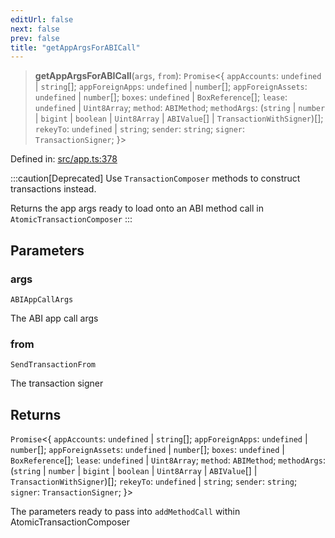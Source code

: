 ```yaml
---
editUrl: false
next: false
prev: false
title: "getAppArgsForABICall"
---
```


> **getAppArgsForABICall**(`args`, `from`): `Promise`\<\{ `appAccounts`: `undefined` \| `string`[]; `appForeignApps`: `undefined` \| `number`[]; `appForeignAssets`: `undefined` \| `number`[]; `boxes`: `undefined` \| `BoxReference`[]; `lease`: `undefined` \| `Uint8Array`; `method`: `ABIMethod`; `methodArgs`: (`string` \| `number` \| `bigint` \| `boolean` \| `Uint8Array` \| `ABIValue`[] \| `TransactionWithSigner`)[]; `rekeyTo`: `undefined` \| `string`; `sender`: `string`; `signer`: `TransactionSigner`; \}\>

Defined in: [src/app.ts:378](https://github.com/algorandfoundation/algokit-utils-ts/blob/e57e96ab17213653e656688e8d7251c0107554cf/src/app.ts#L378)

:::caution[Deprecated]
Use `TransactionComposer` methods to construct transactions instead.

Returns the app args ready to load onto an ABI method call in `AtomicTransactionComposer`
:::

## Parameters

### args

`ABIAppCallArgs`

The ABI app call args

### from

`SendTransactionFrom`

The transaction signer

## Returns

`Promise`\<\{ `appAccounts`: `undefined` \| `string`[]; `appForeignApps`: `undefined` \| `number`[]; `appForeignAssets`: `undefined` \| `number`[]; `boxes`: `undefined` \| `BoxReference`[]; `lease`: `undefined` \| `Uint8Array`; `method`: `ABIMethod`; `methodArgs`: (`string` \| `number` \| `bigint` \| `boolean` \| `Uint8Array` \| `ABIValue`[] \| `TransactionWithSigner`)[]; `rekeyTo`: `undefined` \| `string`; `sender`: `string`; `signer`: `TransactionSigner`; \}\>

The parameters ready to pass into `addMethodCall` within AtomicTransactionComposer
